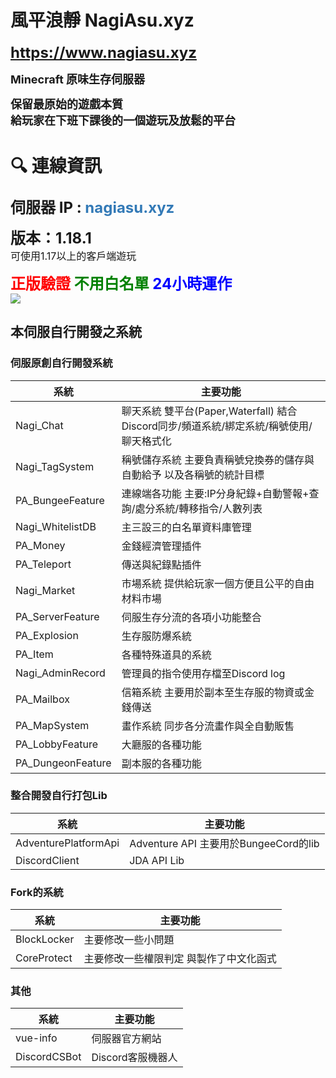 # 風平浪靜 NagiAsu.xyz 
<font size="5"><b>https://www.nagiasu.xyz</b></font>

<font size="4"><b>Minecraft 原味生存伺服器</b></font>

<font size="4"><b>保留最原始的遊戲本質</b></font>  
<font size="4"><b>給玩家在下班下課後的一個遊玩及放鬆的平台</b></font>

# :mag: 連線資訊
<font size="5"><b>伺服器 IP : <font color="#337ab7">nagiasu.xyz</font></b></font>

<font size="5"><b>版本：1.18.1  </b></font>  
<font size="3">可使用1.17以上的客戶端遊玩</font> 

<font size="5" color="red"><b>正版驗證</b></font><font size="5" color="green"><b>  不用白名單</b></font><font size="5" color="blue"><b>  24小時運作</b></font>  
<img src="https://minecraft-mp.com/leaderboard-223828.png">

## 本伺服自行開發之系統
### 伺服原創自行開發系統
| 系統 | 主要功能 | 
| -------- | -------- |
|  Nagi_Chat | 聊天系統 雙平台(Paper,Waterfall) 結合Discord同步/頻道系統/綁定系統/稱號使用/聊天格式化  |
Nagi_TagSystem | 稱號儲存系統 主要負責稱號兌換券的儲存與自動給予 以及各稱號的統計目標 |
PA_BungeeFeature | 連線端各功能 主要:IP分身紀錄+自動警報+查詢/處分系統/轉移指令/人數列表 |
Nagi_WhitelistDB | 主三設三的白名單資料庫管理 |
PA_Money | 金錢經濟管理插件
PA_Teleport | 傳送與紀錄點插件 |
Nagi_Market | 市場系統 提供給玩家一個方便且公平的自由材料市場 |
PA_ServerFeature | 伺服生存分流的各項小功能整合 |
PA_Explosion | 生存服防爆系統 |
PA_Item | 各種特殊道具的系統 |
Nagi_AdminRecord | 管理員的指令使用存檔至Discord log |
PA_Mailbox | 信箱系統 主要用於副本至生存服的物資或金錢傳送 |
PA_MapSystem | 畫作系統 同步各分流畫作與全自動販售 |
PA_LobbyFeature | 大廳服的各種功能 |
PA_DungeonFeature | 副本服的各種功能 |

### 整合開發自行打包Lib
| 系統 | 主要功能 | 
| -------- | -------- |
| AdventurePlatformApi | Adventure API 主要用於BungeeCord的lib |
| DiscordClient | JDA API Lib |

### Fork的系統
| 系統 | 主要功能 | 
| -------- | -------- |
| BlockLocker | 主要修改一些小問題 |
| CoreProtect | 主要修改一些權限判定 與製作了中文化函式 |

### 其他
| 系統 | 主要功能 | 
| -------- | -------- |
| vue-info | 伺服器官方網站 |
| DiscordCSBot | Discord客服機器人 |
